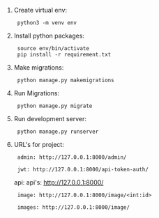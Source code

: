 1) Create virtual env:

        python3 -m venv env


2) Install python packages:

        source env/bin/activate
        pip install -r requirement.txt

3) Make migrations:

        python manage.py makemigrations

4) Run Migrations:

        python manage.py migrate

5) Run development server:

        python manage.py runserver

6) URL's for project:

        admin: http://127.0.0.1:8000/admin/
    
        jwt: http://127.0.0.1:8000/api-token-auth/
    
    api: 
        api's: http://127.0.0.1:8000/
        
        image: http://127.0.0.1:8000/image/<int:id>
        
        images: http://127.0.0.1:8000/image/

